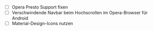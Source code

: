- [ ] Opera Presto Support fixen
- [ ] Verschwindende Navbar beim Hochscrollen im Opera-Browser für Android
- [ ] Material-Design-Icons nutzen
